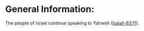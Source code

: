 # General Information:

The people of Israel continue speaking to Yahweh ([Isaiah 63:11](../63/11.md)).